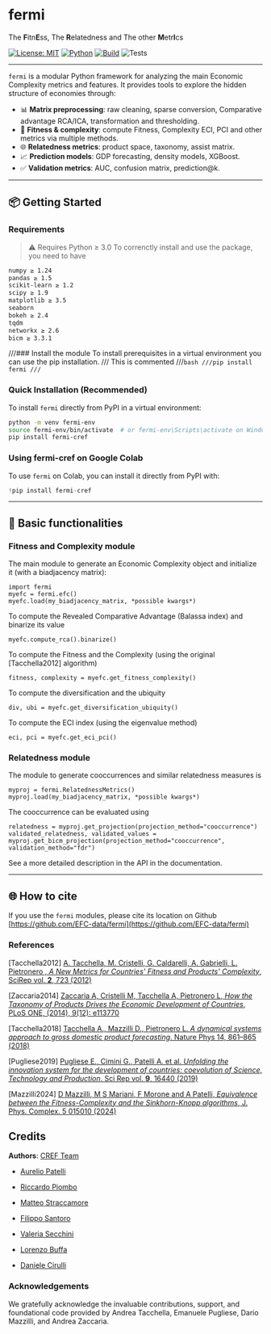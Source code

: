 # fermi

The **F**itn**E**ss, The **R**elatedness and The other **M**etr**I**cs

[![License: MIT](https://img.shields.io/badge/license-MIT-green.svg)](LICENSE)
[![Python](https://img.shields.io/badge/python-3.8+-blue.svg)](#)
[![Build](https://img.shields.io/badge/build-passing-brightgreen)](#)
![Tests](https://img.shields.io/badge/tests-passing-brightgreen?style=flat-square)

---

`fermi` is a modular Python framework for analyzing the main Economic Complexity metrics and features.
It provides tools to explore the hidden structure of economies through:

- 📊 **Matrix preprocessing**: raw cleaning, sparse conversion, Comparative advantage RCA/ICA, transformation and thresholding.
- 🧠 **Fitness & complexity**: compute Fitness, Complexity ECI, PCI and other metrics via multiple methods.
- 🌐 **Relatedness metrics**: product space, taxonomy, assist matrix.
- 📈 **Prediction models**: GDP forecasting, density models, XGBoost.
- ✅ **Validation metrics**: AUC, confusion matrix, prediction@k.

---

## 📦 Getting Started
### Requirements
> ⚠️ Requires Python ≥ 3.0
To correnctly install and use the package, you need to have
```bash
numpy ≥ 1.24
pandas ≥ 1.5
scikit-learn ≥ 1.2
scipy ≥ 1.9
matplotlib ≥ 3.5
seaborn
bokeh ≥ 2.4
tqdm
networkx ≥ 2.6
bicm ≥ 3.3.1
```
///### Install the module 
To install prerequisites in a virtual environment you can use the pip installation.
/// This is commented
///```bash
///pip install fermi
///```
### Quick Installation (Recommended)

To install `fermi` directly from PyPI in a virtual environment:

```bash
python -m venv fermi-env
source fermi-env/bin/activate  # or fermi-env\Scripts\activate on Windows
pip install fermi-cref
```
### Using fermi-cref on Google Colab

To use `fermi` on Colab, you can install it directly from PyPI with:

```python
!pip install fermi-cref
```
---

## 🚀 Basic functionalities
### Fitness and Complexity module
The main module to generate an Economic Complexity object and initialize it (with a biadjacency matrix):

    import fermi
    myefc = fermi.efc()
    myefc.load(my_biadjacency_matrix, *possible kwargs*)

To compute the Revealed Comparative Advantage (Balassa index) and binarize its value

    myefc.compute_rca().binarize()

To compute the Fitness and the Complexity (using the original [Tacchella2012] algorithm)

    fitness, complexity = myefc.get_fitness_complexity()

To compute the diversification and the ubiquity

    div, ubi = myefc.get_diversification_ubiquity()

To compute the ECI index (using the eigenvalue method)

    eci, pci = myefc.get_eci_pci()

### Relatedness module
The module to generate cooccurrences and similar relatedness measures is

    myproj = fermi.RelatednessMetrics()
    myproj.load(my_biadjacency_matrix, *possible kwargs*)

The cooccurrence can be evaluated using

    relatedness = myproj.get_projection(projection_method="cooccurrence")
    validated_relatedness, validated_values = myproj.get_bicm_projection(projection_method="cooccurrence", validation_method="fdr")

See a more detailed description in the API in the documentation.

---

## 🌐 How to cite
If you use the `fermi` modules, please cite its location on Github
[https://github.com/EFC-data/fermi](https://github.com/EFC-data/fermi)


### References

[Tacchella2012] [A. Tacchella, M. Cristelli, G. Caldarelli, A. Gabrielli, L. Pietronero , *A New Metrics for Countries' Fitness and Products' Complexity*, SciRep vol. **2**, 723 (2012)](https://doi.org/10.1038/srep00723)

[Zaccaria2014] [Zaccaria A, Cristelli M, Tacchella A, Pietronero L, *How the Taxonomy of Products Drives the Economic Development of Countries*, PLoS ONE, (2014), 9(12): e113770](https://doi.org/10.1371/journal.pone.0113770)

[Tacchella2018] [Tacchella A., Mazzilli D., Pietronero L. *A dynamical systems approach to gross domestic product forecasting*. Nature Phys 14, 861–865 (2018)](https://doi.org/10.1038/s41567-018-0204-y)

[Pugliese2019] [Pugliese E., Cimini G., Patelli A. et al. *Unfolding the innovation system for the development of countries: coevolution of Science, Technology and Production*. Sci Rep vol. **9**, 16440 (2019)](https://doi.org/10.1038/s41598-019-52767-5)

[Mazzilli2024] [D Mazzilli, M S Mariani, F Morone and A Patelli, *Equivalence between the Fitness-Complexity and the Sinkhorn-Knopp algorithms*, J. Phys. Complex. 5 015010 (2024)](https://doi.org/10.1088/2632-072X/ad2697)

## Credits

__Authors__:
[CREF Team](www.cref.it)

- [Aurelio Patelli]()

- [Riccardo Piombo]()

- [Matteo Straccamore]()

- [Filippo Santoro]()

- [Valeria Secchini]()

- [Lorenzo Buffa]()

- [Daniele Cirulli]()

### Acknowledgements
We gratefully acknowledge the invaluable contributions, support, and foundational code provided by Andrea Tacchella, Emanuele Pugliese, Dario Mazzilli, and Andrea Zaccaria.
